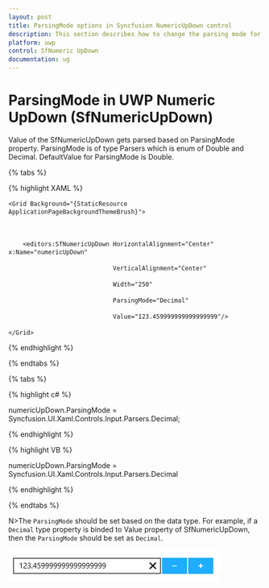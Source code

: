 ```yaml
---
layout: post
title: ParsingMode options in Syncfusion NumericUpDown control 
description: This section describes how to change the parsing mode for the NumericUpDown control. The default value is Double and it also accepts 'decimal'.
platform: uwp
control: SfNumeric UpDown
documentation: ug
---
```


# ParsingMode in UWP Numeric UpDown (SfNumericUpDown)

Value of the SfNumericUpDown gets parsed based on ParsingMode property. ParsingMode is of type Parsers which is enum of Double and Decimal. DefaultValue for ParsingMode is Double.

{% tabs %}

{% highlight XAML %}

<Page xmlns:editors="using:Syncfusion.UI.Xaml.Controls.Input">



    <Grid Background="{StaticResource ApplicationPageBackgroundThemeBrush}">



        <editors:SfNumericUpDown HorizontalAlignment="Center" x:Name="numericUpDown"

                                 VerticalAlignment="Center"

                                 Width="250" 

                                 ParsingMode="Decimal"

                                 Value="123.459999999999999999"/>

    </Grid>

</Page>

{% endhighlight %}

{% endtabs %}

{% tabs %}

{% highlight c# %}

numericUpDown.ParsingMode = Syncfusion.UI.Xaml.Controls.Input.Parsers.Decimal;

{% endhighlight %}

{% highlight VB %}

numericUpDown.ParsingMode = Syncfusion.UI.Xaml.Controls.Input.Parsers.Decimal

{% endhighlight %}

{% endtabs %}

N>The `ParsingMode` should be set based on the data type. For example, if a `Decimal` type property is binded to Value property of SfNumericUpDown, then the `ParsingMode` should be set as `Decimal`.

![ParsingMode view](Concepts_images/Concepts_img7.png)

